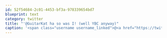 ```yaml
---
id: 52f54684-2c01-4453-bf3a-978339654bd7
blueprint: text
category: twitter
title: "'@GuitarKat ha so was I! (well YBC anyway)"
caption: '<span class="username username_linked">@<a href="https://twitter.com/GuitarKat" title="Kat">GuitarKat</a></span> ha so was I! (well YBC anyway)'
---
```

